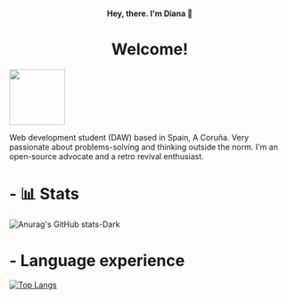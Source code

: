 
<h4 align="center"> Hey, there. I'm Diana 👋</h4>
<h1 align="center"> Welcome!  </h1>

<img height=100 src="https://user-images.githubusercontent.com/61323569/227303147-1d821b5c-ad5b-4e95-b099-8613e0aa5989.png" >

Web development student (DAW) based in Spain, A Coruña. Very passionate about problems-solving and thinking outside the norm. I'm an open-source advocate and a retro revival enthusiast.  

<h1> - 📊 Stats</h1>

<!-- DARK MODE -->
![Anurag's GitHub stats-Dark](https://github-readme-stats.vercel.app/api?username=noihirsch&show_icons=true&theme=vue-dark#gh-dark-mode-only)


<h1> - Language experience </h1>


<!-- DARK MODE -->

[![Top Langs](https://github-readme-stats.vercel.app/api/top-langs/?username=noihirsch&layout=compact&theme=vue-dark#gh-dark-mode-only)](https://github.com/noihirsch/github-readme-stats)


